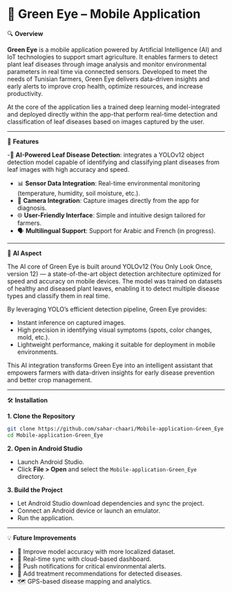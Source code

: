 # 🌿 Green Eye – Mobile Application

🔍 **Overview**

**Green Eye** is a mobile application powered by Artificial Intelligence (AI) and IoT technologies to support smart agriculture.
It enables farmers to detect plant leaf diseases through image analysis and monitor environmental parameters in real time via connected sensors.
Developed to meet the needs of Tunisian farmers, Green Eye delivers data-driven insights and early alerts to improve crop health, optimize resources, and increase productivity.

At the core of the application lies a trained deep learning model-integrated and deployed directly within the app-that perform real-time detection and classification of leaf diseases based on images captured by the user.

---

🚀 **Features**

-🌱 **AI-Powered Leaf Disease Detection**: integrates a YOLOv12 object detection model capable of identifying and classifying plant diseases from leaf images with high accuracy and speed.
- 📊 **Sensor Data Integration**: Real-time environmental monitoring (temperature, humidity, soil moisture, etc.).
- 📸 **Camera Integration**: Capture images directly from the app for diagnosis.
- 🌐 **User-Friendly Interface**: Simple and intuitive design tailored for farmers.
- 🗣️ **Multilingual Support**: Support for Arabic and French (in progress).

---
🧠 **AI Aspect**

The AI core of Green Eye is built around YOLOv12 (You Only Look Once, version 12) — a state-of-the-art object detection architecture optimized for speed and accuracy on mobile devices.
The model was trained on datasets of healthy and diseased plant leaves, enabling it to detect multiple disease types and classify them in real time.

By leveraging YOLO’s efficient detection pipeline, Green Eye provides:
- Instant inference on captured images.
- High precision in identifying visual symptoms (spots, color changes, mold, etc.).
- Lightweight performance, making it suitable for deployment in mobile environments.

This AI integration transforms Green Eye into an intelligent assistant that empowers farmers with data-driven insights for early disease prevention and better crop management.

---

🛠️ **Installation**

**1. Clone the Repository**

```bash
git clone https://github.com/sahar-chaari/Mobile-application-Green_Eye.git
cd Mobile-application-Green_Eye
```

**2. Open in Android Studio**

- Launch Android Studio.
- Click **File > Open** and select the `Mobile-application-Green_Eye` directory.

**3. Build the Project**

- Let Android Studio download dependencies and sync the project.
- Connect an Android device or launch an emulator.
- Run the application.

---

💡 **Future Improvements**

- 🧠 Improve model accuracy with more localized dataset.
- 📶 Real-time sync with cloud-based dashboard.
- 🔔 Push notifications for critical environmental alerts.
- 🧪 Add treatment recommendations for detected diseases.
- 🗺️ GPS-based disease mapping and analytics.
